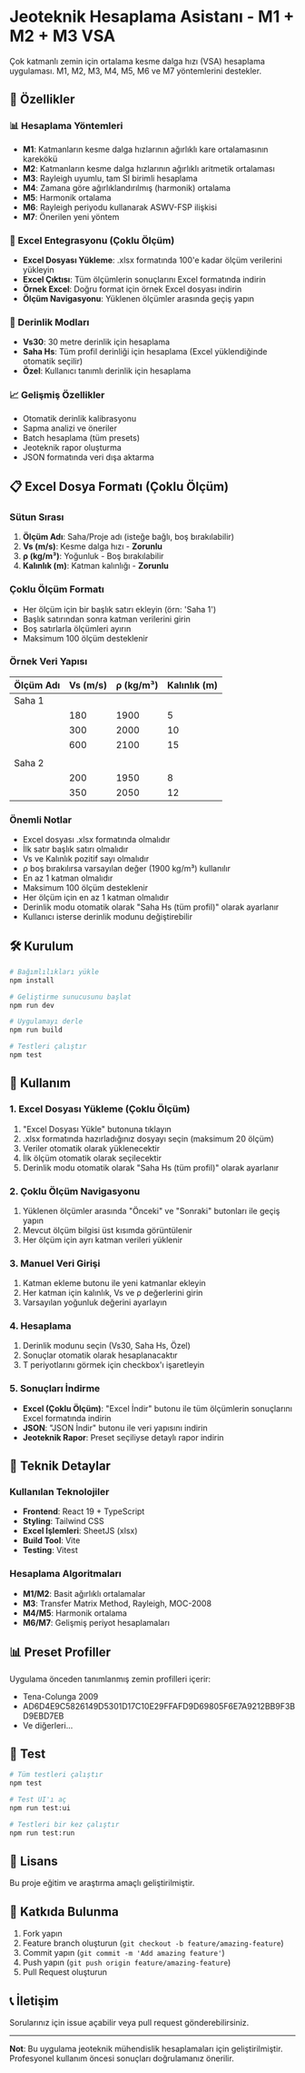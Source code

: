 # Jeoteknik Hesaplama Asistanı - M1 + M2 + M3 VSA

Çok katmanlı zemin için ortalama kesme dalga hızı (VSA) hesaplama uygulaması. M1, M2, M3, M4, M5, M6 ve M7 yöntemlerini destekler.

## 🚀 Özellikler

### 📊 Hesaplama Yöntemleri
- **M1**: Katmanların kesme dalga hızlarının ağırlıklı kare ortalamasının karekökü
- **M2**: Katmanların kesme dalga hızlarının ağırlıklı aritmetik ortalaması
- **M3**: Rayleigh uyumlu, tam SI birimli hesaplama
- **M4**: Zamana göre ağırlıklandırılmış (harmonik) ortalama
- **M5**: Harmonik ortalama
- **M6**: Rayleigh periyodu kullanarak ASWV-FSP ilişkisi
- **M7**: Önerilen yeni yöntem

### 📁 Excel Entegrasyonu (Çoklu Ölçüm)
- **Excel Dosyası Yükleme**: .xlsx formatında 100'e kadar ölçüm verilerini yükleyin
- **Excel Çıktısı**: Tüm ölçümlerin sonuçlarını Excel formatında indirin
- **Örnek Excel**: Doğru format için örnek Excel dosyası indirin
- **Ölçüm Navigasyonu**: Yüklenen ölçümler arasında geçiş yapın

### 🎯 Derinlik Modları
- **Vs30**: 30 metre derinlik için hesaplama
- **Saha Hs**: Tüm profil derinliği için hesaplama (Excel yüklendiğinde otomatik seçilir)
- **Özel**: Kullanıcı tanımlı derinlik için hesaplama

### 📈 Gelişmiş Özellikler
- Otomatik derinlik kalibrasyonu
- Sapma analizi ve öneriler
- Batch hesaplama (tüm presets)
- Jeoteknik rapor oluşturma
- JSON formatında veri dışa aktarma

## 📋 Excel Dosya Formatı (Çoklu Ölçüm)

### Sütun Sırası
1. **Ölçüm Adı**: Saha/Proje adı (isteğe bağlı, boş bırakılabilir)
2. **Vs (m/s)**: Kesme dalga hızı - **Zorunlu**
3. **ρ (kg/m³)**: Yoğunluk - Boş bırakılabilir
4. **Kalınlık (m)**: Katman kalınlığı - **Zorunlu**

### Çoklu Ölçüm Formatı
- Her ölçüm için bir başlık satırı ekleyin (örn: 'Saha 1')
- Başlık satırından sonra katman verilerini girin
- Boş satırlarla ölçümleri ayırın
- Maksimum 100 ölçüm desteklenir

### Örnek Veri Yapısı
| Ölçüm Adı | Vs (m/s) | ρ (kg/m³) | Kalınlık (m) |
|------------|----------|-----------|---------------|
| Saha 1 | | | |
| | 180 | 1900 | 5 |
| | 300 | 2000 | 10 |
| | 600 | 2100 | 15 |
| | | | |
| Saha 2 | | | |
| | 200 | 1950 | 8 |
| | 350 | 2050 | 12 |

### Önemli Notlar
- Excel dosyası .xlsx formatında olmalıdır
- İlk satır başlık satırı olmalıdır
- Vs ve Kalınlık pozitif sayı olmalıdır
- ρ boş bırakılırsa varsayılan değer (1900 kg/m³) kullanılır
- En az 1 katman olmalıdır
- Maksimum 100 ölçüm desteklenir
- Her ölçüm için en az 1 katman olmalıdır
- Derinlik modu otomatik olarak "Saha Hs (tüm profil)" olarak ayarlanır
- Kullanıcı isterse derinlik modunu değiştirebilir

## 🛠️ Kurulum

```bash
# Bağımlılıkları yükle
npm install

# Geliştirme sunucusunu başlat
npm run dev

# Uygulamayı derle
npm run build

# Testleri çalıştır
npm test
```

## 📖 Kullanım

### 1. Excel Dosyası Yükleme (Çoklu Ölçüm)
1. "Excel Dosyası Yükle" butonuna tıklayın
2. .xlsx formatında hazırladığınız dosyayı seçin (maksimum 20 ölçüm)
3. Veriler otomatik olarak yüklenecektir
4. İlk ölçüm otomatik olarak seçilecektir
5. Derinlik modu otomatik olarak "Saha Hs (tüm profil)" olarak ayarlanır

### 2. Çoklu Ölçüm Navigasyonu
1. Yüklenen ölçümler arasında "Önceki" ve "Sonraki" butonları ile geçiş yapın
2. Mevcut ölçüm bilgisi üst kısımda görüntülenir
3. Her ölçüm için ayrı katman verileri yüklenir

### 3. Manuel Veri Girişi
1. Katman ekleme butonu ile yeni katmanlar ekleyin
2. Her katman için kalınlık, Vs ve ρ değerlerini girin
3. Varsayılan yoğunluk değerini ayarlayın

### 4. Hesaplama
1. Derinlik modunu seçin (Vs30, Saha Hs, Özel)
2. Sonuçlar otomatik olarak hesaplanacaktır
3. T periyotlarını görmek için checkbox'ı işaretleyin

### 5. Sonuçları İndirme
- **Excel (Çoklu Ölçüm)**: "Excel İndir" butonu ile tüm ölçümlerin sonuçlarını Excel formatında indirin
- **JSON**: "JSON İndir" butonu ile veri yapısını indirin
- **Jeoteknik Rapor**: Preset seçiliyse detaylı rapor indirin

## 🔧 Teknik Detaylar

### Kullanılan Teknolojiler
- **Frontend**: React 19 + TypeScript
- **Styling**: Tailwind CSS
- **Excel İşlemleri**: SheetJS (xlsx)
- **Build Tool**: Vite
- **Testing**: Vitest

### Hesaplama Algoritmaları
- **M1/M2**: Basit ağırlıklı ortalamalar
- **M3**: Transfer Matrix Method, Rayleigh, MOC-2008
- **M4/M5**: Harmonik ortalama
- **M6/M7**: Gelişmiş periyot hesaplamaları

## 📊 Preset Profiller

Uygulama önceden tanımlanmış zemin profilleri içerir:
- Tena-Colunga 2009
- AD6D4E9C5826149D5301D17C10E29FFAFD9D69805F6E7A9212BB9F3BD9EBD7EB
- Ve diğerleri...

## 🧪 Test

```bash
# Tüm testleri çalıştır
npm test

# Test UI'ı aç
npm run test:ui

# Testleri bir kez çalıştır
npm run test:run
```

## 📝 Lisans

Bu proje eğitim ve araştırma amaçlı geliştirilmiştir.

## 🤝 Katkıda Bulunma

1. Fork yapın
2. Feature branch oluşturun (`git checkout -b feature/amazing-feature`)
3. Commit yapın (`git commit -m 'Add amazing feature'`)
4. Push yapın (`git push origin feature/amazing-feature`)
5. Pull Request oluşturun

## 📞 İletişim

Sorularınız için issue açabilir veya pull request gönderebilirsiniz.

---

**Not**: Bu uygulama jeoteknik mühendislik hesaplamaları için geliştirilmiştir. Profesyonel kullanım öncesi sonuçları doğrulamanız önerilir.
